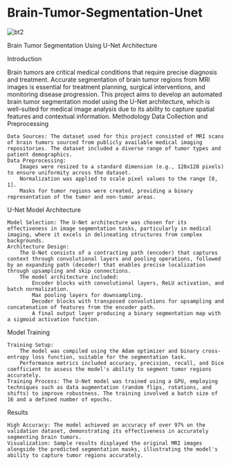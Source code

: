 # Brain-Tumor-Segmentation-Unet
![bt2](https://github.com/user-attachments/assets/58a8eb7f-ac81-45d1-a999-0636108bbb20)

Brain Tumor Segmentation Using U-Net Architecture

Introduction

Brain tumors are critical medical conditions that require precise diagnosis and treatment. Accurate segmentation of brain tumor regions from MRI images is essential for treatment planning, surgical interventions, and monitoring disease progression. This project aims to develop an automated brain tumor segmentation model using the U-Net architecture, which is well-suited for medical image analysis due to its ability to capture spatial features and contextual information.
Methodology
Data Collection and Preprocessing

    Data Sources: The dataset used for this project consisted of MRI scans of brain tumors sourced from publicly available medical imaging repositories. The dataset included a diverse range of tumor types and patient demographics.
    Data Preprocessing:
        Images were resized to a standard dimension (e.g., 128x128 pixels) to ensure uniformity across the dataset.
        Normalization was applied to scale pixel values to the range [0, 1].
        Masks for tumor regions were created, providing a binary representation of the tumor and non-tumor areas.

U-Net Model Architecture

    Model Selection: The U-Net architecture was chosen for its effectiveness in image segmentation tasks, particularly in medical imaging, where it excels in delineating structures from complex backgrounds.
    Architecture Design:
        The U-Net consists of a contracting path (encoder) that captures context through convolutional layers and pooling operations, followed by an expanding path (decoder) that enables precise localization through upsampling and skip connections.
        The model architecture included:
            Encoder blocks with convolutional layers, ReLU activation, and batch normalization.
            Max pooling layers for downsampling.
            Decoder blocks with transposed convolutions for upsampling and concatenation of features from the encoder path.
            A final output layer producing a binary segmentation map with a sigmoid activation function.

Model Training

    Training Setup:
        The model was compiled using the Adam optimizer and binary cross-entropy loss function, suitable for the segmentation task.
        Performance metrics included accuracy, precision, recall, and Dice coefficient to assess the model's ability to segment tumor regions accurately.
    Training Process: The U-Net model was trained using a GPU, employing techniques such as data augmentation (random flips, rotations, and shifts) to improve robustness. The training involved a batch size of 16 and a defined number of epochs.

Results

    High Accuracy: The model achieved an accuracy of over 97% on the validation dataset, demonstrating its effectiveness in accurately segmenting brain tumors.
    Visualization: Sample results displayed the original MRI images alongside the predicted segmentation masks, illustrating the model's ability to capture tumor regions accurately.
